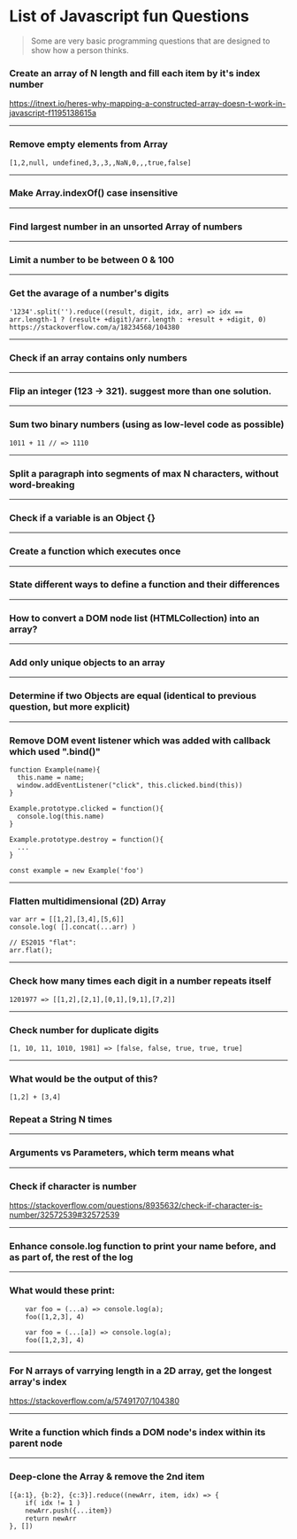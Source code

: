 # List of Javascript fun Questions

> Some are very basic programming questions that are designed to show how a person thinks.


### Create an array of N length and fill each item by it's index number
   https://itnext.io/heres-why-mapping-a-constructed-array-doesn-t-work-in-javascript-f1195138615a

------
### Remove empty elements from Array

    [1,2,null, undefined,3,,3,,NaN,0,,,true,false]

------
### Make Array.indexOf() case insensitive

------
### Find largest number in an unsorted Array of numbers

------
### Limit a number to be between 0 & 100 

------
### Get the avarage of a number's digits

    '1234'.split('').reduce((result, digit, idx, arr) => idx == arr.length-1 ? (result+ +digit)/arr.length : +result + +digit, 0)
    https://stackoverflow.com/a/18234568/104380

------
### Check if an array contains only numbers

------
### Flip an integer (123 -> 321). suggest more than one solution.

------
### Sum two binary numbers (using as low-level code as possible)

    1011 + 11 // => 1110

------
### Split a paragraph into segments of max N characters, without word-breaking

------
### Check if a variable is an Object {}

------
### Create a function which executes once

------
### State different ways to define a function and their differences

------
### How to convert a DOM node list (HTMLCollection) into an array?

------
### Add only unique objects to an array

------
### Determine if two Objects are equal (identical to previous question, but more explicit)

------
### Remove DOM event listener which was added with callback which used ".bind()"

    function Example(name){
      this.name = name;
      window.addEventListener("click", this.clicked.bind(this))
    }
   
    Example.prototype.clicked = function(){
      console.log(this.name)
    }

    Example.prototype.destroy = function(){
      ...
    }
    
    const example = new Example('foo')

------
### Flatten multidimensional (2D) Array
 
    var arr = [[1,2],[3,4],[5,6]]
    console.log( [].concat(...arr) )

    // ES2015 "flat":
    arr.flat(); 

------
### Check how many times each digit in a number repeats itself

    1201977 => [[1,2],[2,1],[0,1],[9,1],[7,2]]

------
### Check number for duplicate digits

    [1, 10, 11, 1010, 1981] => [false, false, true, true, true]

------
### What would be the output of this?

    [1,2] + [3,4]
	
### Repeat a String N times

------
### Arguments vs Parameters, which term means what

------
### Check if character is number
https://stackoverflow.com/questions/8935632/check-if-character-is-number/32572539#32572539

------
### Enhance console.log function to print your name before, and as part of, the rest of the log

------
### What would these print:

        var foo = (...a) => console.log(a);
        foo([1,2,3], 4)

        var foo = (...[a]) => console.log(a);
        foo([1,2,3], 4)

------		
### For N arrays of varrying length in a 2D array, get the longest array's index
https://stackoverflow.com/a/57491707/104380
    

------		
### Write a function which finds a DOM node's index within its parent node

------		
### Deep-clone the Array & remove the 2nd item

	[{a:1}, {b:2}, {c:3}].reduce((newArr, item, idx) => {
	    if( idx != 1 )
		newArr.push({...item})
	    return newArr
	}, [])

